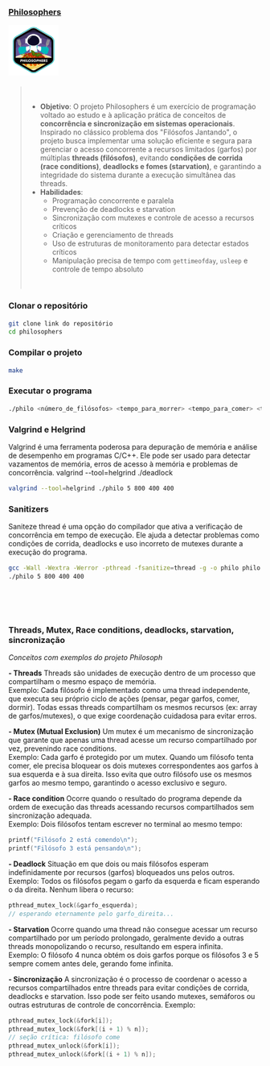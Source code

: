 ### [Philosophers](/philosophers)

<img src="assets/philosopherse.png" alt="philosophers" style="width: 100px; vertical-align: middle;padding-bottom: 8px;" />

> &nbsp; &nbsp; &nbsp;
>
> -   **Objetivo**: O projeto Philosophers é um exercício de programação voltado ao estudo e à aplicação prática de conceitos de **concorrência e sincronização em sistemas operacionais**. Inspirado no clássico problema dos "Filósofos Jantando", o projeto busca implementar uma solução eficiente e segura para gerenciar o acesso concorrente a recursos limitados (garfos) por múltiplas **threads (filósofos)**, evitando **condições de corrida (race conditions)**, **deadlocks e fomes (starvation)**, e garantindo a integridade do sistema durante a execução simultânea das threads.
> -   **Habilidades**:
>       - Programação concorrente e paralela  
>       - Prevenção de deadlocks e starvation  
>       - Sincronização com mutexes e controle de acesso a recursos críticos  
>       - Criação e gerenciamento de threads  
>       - Uso de estruturas de monitoramento para detectar estados críticos  
>       - Manipulação precisa de tempo com `gettimeofday`, `usleep` e controle de tempo absoluto
>
> &nbsp; &nbsp; &nbsp;

### Clonar o repositório
```bash
git clone link do repositório
cd philosophers
```
### Compilar o projeto
```bash
make 
```
### Executar o programa
```bash
./philo <número_de_filósofos> <tempo_para_morrer> <tempo_para_comer> <tempo_para_dormir> [opcional:número_de_vezes_que_cada_filósofo_deve_comer]
```

### Valgrind e Helgrind
Valgrind é uma ferramenta poderosa para depuração de memória e análise de desempenho em programas C/C++. Ele pode ser usado para detectar vazamentos de memória, erros de acesso à memória e problemas de concorrência.
valgrind --tool=helgrind ./deadlock
```bash
valgrind --tool=helgrind ./philo 5 800 400 400
```
### Sanitizers
Saniteze thread é uma opção do compilador que ativa a verificação de concorrência em tempo de execução. Ele ajuda a detectar problemas como condições de corrida, deadlocks e uso incorreto de mutexes durante a execução do programa.

```bash
gcc -Wall -Wextra -Werror -pthread -fsanitize=thread -g -o philo philo.c
./philo 5 800 400 400
```


</br> </br> </br>

### Threads, Mutex, Race conditions, deadlocks, starvation, sincronização
_Conceitos com exemplos do projeto Philosoph_

**- Threads**
Threads são unidades de execução dentro de um processo que compartilham o mesmo espaço de memória.</br>
Exemplo:
Cada filósofo é implementado como uma thread independente, que executa seu próprio ciclo de ações (pensar, pegar garfos, comer, dormir). Todas essas threads compartilham os mesmos recursos (ex: array de garfos/mutexes), o que exige coordenação cuidadosa para evitar erros.

**- Mutex (Mutual Exclusion)**
Um mutex é um mecanismo de sincronização que garante que apenas uma thread acesse um recurso compartilhado por vez, prevenindo race conditions.</br>
Exemplo:
Cada garfo é protegido por um mutex. Quando um filósofo tenta comer, ele precisa bloquear os dois mutexes correspondentes aos garfos à sua esquerda e à sua direita. Isso evita que outro filósofo use os mesmos garfos ao mesmo tempo, garantindo o acesso exclusivo e seguro.


**- Race condition**
Ocorre quando o resultado do programa depende da ordem de execução das threads acessando recursos compartilhados sem sincronização adequada.</br>
Exemplo:
Dois filósofos tentam escrever no terminal ao mesmo tempo:
```c
printf("Filósofo 2 está comendo\n");
printf("Filósofo 3 está pensando\n");
```


**- Deadlock**
Situação em que dois ou mais filósofos esperam indefinidamente por recursos (garfos) bloqueados uns pelos outros.</br>
Exemplo:
Todos os filósofos pegam o garfo da esquerda e ficam esperando o da direita. Nenhum libera o recurso:
```c
pthread_mutex_lock(&garfo_esquerda);
// esperando eternamente pelo garfo_direita...
```


**- Starvation**
Ocorre quando uma thread não consegue acessar um recurso compartilhado por um período prolongado, geralmente devido a outras threads monopolizando o recurso, resultando em espera infinita.</br>
Exemplo:
O filósofo 4 nunca obtém os dois garfos porque os filósofos 3 e 5 sempre comem antes dele, gerando fome infinita.



**- Sincronização**
A sincronização é o processo de coordenar o acesso a recursos compartilhados entre threads para evitar condições de corrida, deadlocks e starvation. Isso pode ser feito usando mutexes, semáforos ou outras estruturas de controle de concorrência.
Exemplo:
```c
pthread_mutex_lock(&fork[i]);
pthread_mutex_lock(&fork[(i + 1) % n]);
// seção crítica: filósofo come
pthread_mutex_unlock(&fork[i]);
pthread_mutex_unlock(&fork[(i + 1) % n]);
```
